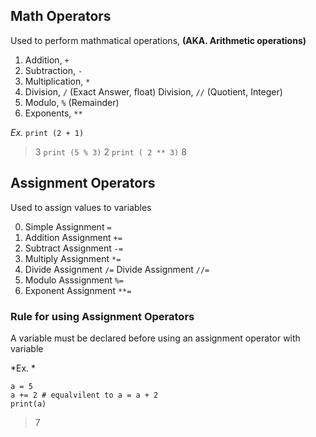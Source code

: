 ## Math Operators
Used to perform mathmatical operations, __(AKA. Arithmetic operations)__

1. Addition, `+`
2. Subtraction, `-`
3. Multiplication, `*`
4. Division, `/` (Exact Answer, float)
 Division, `//` (Quotient, Integer)
5. Modulo, `%` (Remainder)
6. Exponents, `**`

*Ex.*
`print (2 + 1)`
  > 3
`print (5 % 3)`
 > 2 
`print ( 2 ** 3)`
 > 8

 ## Assignment Operators
 Used to assign values to variables

0. Simple Assignment `=`
1. Addition Assignment `+=`
2. Subtract Assignment `-=`
3. Multiply Assignment `*=`
4. Divide Assignment `/=`
 Divide Assignment `//=`
5. Modulo Asssignment `%=`
6. Exponent Assignment `**=`

### Rule for using Assignment Operators
A variable must be declared before using an assignment operator with variable

*Ex. *
```
a = 5
a += 2 # equalvilent to a = a + 2
print(a)
```
 > 7
 